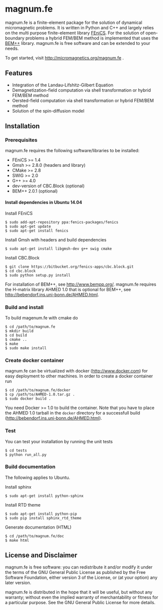 magnum.fe
=========

magnum.fe is a finite-element package for the solution of dynamical micromagnetic problems. It is written in Python and C++ and largely relies on the multi purpose finite-element library [FEniCS](http://fenicsproject.org/). For the solution of open-boundary problems a hybrid FEM/BEM method is implemented that uses the [BEM++](http://www.bempp.org/) library. magnum.fe is free software and can be extended to your needs.

To get started, visit http://micromagnetics.org/magnum.fe .

Features
--------
* Integration of the Landau-Lifshitz-Gilbert Equation
* Demagnetization-field computation via shell transformation or hybrid FEM/BEM method
* Oersted-field computation via shell transformation or hybrid FEM/BEM method
* Solution of the spin-diffusion model

Installation
------------
### Prerequisites
magnum.fe requires the following software/libraries to be installed:

* FEniCS >= 1.4
* Gmsh >= 2.8.0 (headers and library)
* CMake >= 2.8
* SWIG >= 2.0
* G++ >= 4.0
* dev-version of CBC.Block (optional)
* BEM++ 2.0.1 (optional)

#### Install dependencies in Ubuntu 14.04
Install FEniCS

    $ sudo add-apt-repository ppa:fenics-packages/fenics
    $ sudo apt-get update
    $ sudo apt-get install fenics

Install Gmsh with headers and build dependencies

    $ sudo apt-get install libgmsh-dev g++ swig cmake

Install CBC.Block

    $ git clone https://bitbucket.org/fenics-apps/cbc.block.git
    $ cd cbc.block
    $ sudo python setup.py install

For installation of BEM++, see http://www.bempp.org/. magnum.fe requires the H-matrix library AHMED 1.0 that is optional for BEM++, see http://bebendorf.ins.uni-bonn.de/AHMED.html.

### Build and install
To build magenum.fe with cmake do

    $ cd /path/to/magnum.fe
    $ mkdir build
    $ cd build
    $ cmake ..
    $ make
    $ sudo make install

### Create docker container
magnum.fe can be virtualized with docker (http://www.docker.com) for easy deployment to other machines.
In order to create a docker container run

    $ cd /path/to/magnum.fe/docker
    $ cp /path/to/AHMED-1.0.tar.gz .
    $ sudo docker build .

You need Docker >= 1.0 to build the container. Note that you have to place the AHMED 1.0 tarball in the `docker` directory for a successfull build (http://bebendorf.ins.uni-bonn.de/AHMED.html).

### Test
You can test your installation by running the unit tests

    $ cd tests
    $ python run_all.py

### Build documentation
The following applies to Ubuntu.

Install sphinx

    $ sudo apt-get install python-sphinx

Install RTD theme

    $ sudo apt-get install python-pip
    $ sudo pip install sphinx_rtd_theme

Generate documentation (HTML)

    $ cd /path/to/magnum.fe/doc
    $ make html

License and Disclaimer
----------------------
magnum.fe is free software: you can redistribute it and/or modify it under the terms of the GNU General Public License as published by the Free Software Foundation, either version 3 of the License, or (at your option) any later version.

magnum.fe is distributed in the hope that it will be useful, but without any warranty; without even the implied warranty of merchantability or fitness for a particular purpose. See the GNU General Public License for more details.
